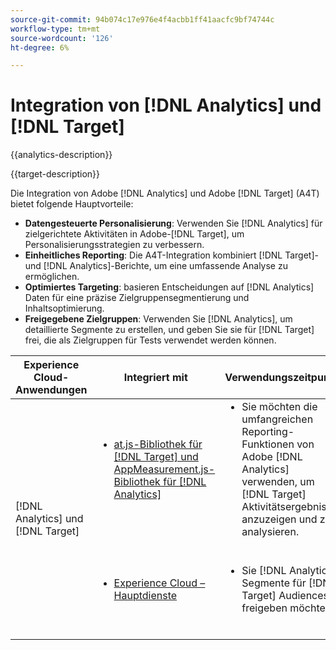 ```yaml
---
source-git-commit: 94b074c17e976e4f4acbb1ff41aacfc9bf74744c
workflow-type: tm+mt
source-wordcount: '126'
ht-degree: 6%

---
```



# Integration von [!DNL Analytics] und [!DNL Target]

{{analytics-description}}

{{target-description}}

Die Integration von Adobe [!DNL Analytics] und Adobe [!DNL Target] (A4T) bietet folgende Hauptvorteile:

+ **Datengesteuerte Personalisierung**: Verwenden Sie [!DNL Analytics] für zielgerichtete Aktivitäten in Adobe-[!DNL Target], um Personalisierungsstrategien zu verbessern.
+ **Einheitliches Reporting**: Die A4T-Integration kombiniert [!DNL Target]- und [!DNL Analytics]-Berichte, um eine umfassende Analyse zu ermöglichen.
+ **Optimiertes Targeting**: basieren Entscheidungen auf [!DNL Analytics] Daten für eine präzise Zielgruppensegmentierung und Inhaltsoptimierung.
+ **Freigegebene Zielgruppen**: Verwenden Sie [!DNL Analytics], um detaillierte Segmente zu erstellen, und geben Sie sie für [!DNL Target] frei, die als Zielgruppen für Tests verwendet werden können.

<table>
    <thead>
            <tr>
                <th>Experience Cloud-Anwendungen</th>
                <th>Integriert mit</th>
                <th>Verwendungszeitpunkt</th>
                <th>Häufige Anwendungsfälle</th>
            </tr>
    </thead>
    <tbody>
        <tr>
            <td rowspan="2">[!DNL Analytics] und [!DNL Target]</td>
            <td>
                <ul style="margin-top: 0;">
                    <li><a href="../../integrations/tutorials/analytics-target/analytics-target.md" target="_blank" rel="noreferrer">at.js-Bibliothek für [!DNL Target] und AppMeasurement.js-Bibliothek für [!DNL Analytics]</a></li>
                </ul>
            </td>
            <td>
                <ul style="margin-top: 0;">
                    <li>Sie möchten die umfangreichen Reporting-Funktionen von Adobe [!DNL Analytics] verwenden, um [!DNL Target] Aktivitätsergebnisse anzuzeigen und zu analysieren.</li>
                </ul>
            </td>
            <td>
                <ul style="margin-top: 0;">
                    <li>Empfehlungen für personalisierte Inhalte.</li>
                    <li>A/B-Tests und -Optimierung.</li>
                </ul>
            </td>
        </tr>
        <tr>
            <td>
                <ul style="margin-top: 0;">
                    <li><a href="https://experienceleague.adobe.com/docs/target/using/integrate/mmp.html?lang=de" target="_blank" rel="noreferrer">Experience Cloud – Hauptdienste</a></li>
                </ul>
            </td>
            <td>
                <ul style="margin-top: 0;">
                    <li>Sie [!DNL Analytics] Segmente für [!DNL Target] Audiences freigeben möchten.</li>
                </ul>
            </td>
            <td>
                <ul style="margin-top: 0;">
                    <li>Freigeben von Konvertersegmenten</li>
                    <li>Freigeben von Inhaltsaffinitätssegmenten</li>
                    <li>Segmentbasierte zielgerichtete Erlebnisse.</li>
                </ul>
            </td>
        </tr>
    </tbody>
</table>
